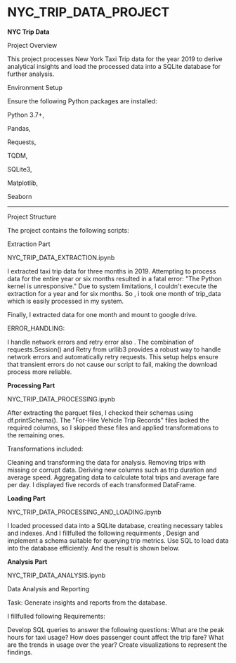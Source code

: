 # NYC_TRIP_DATA_PROJECT

**NYC Trip Data**

Project Overview

This project processes New York Taxi Trip data for the year 2019 to derive analytical insights and load the processed data into a SQLite database for further analysis.

Environment Setup

Ensure the following Python packages are installed:

Python 3.7+,

Pandas,

Requests,

TQDM, 

SQLite3,

Matplotlib,

Seaborn

---

Project Structure

The project contains the following scripts:

Extraction Part


NYC_TRIP_DATA_EXTRACTION.ipynb

I extracted taxi trip data for three months in 2019. Attempting to process data for the entire year or six months resulted in a fatal error: "The Python kernel is unresponsive." 
Due to system limitations, I couldn't execute the extraction for a year and for six months. So , i took one month of trip_data which is easily processed in my system.

Finally, I extracted data for one month and mount to google drive.

ERROR_HANDLING:

I handle network errors and retry error also .
The combination of requests.Session() and Retry from urllib3 provides a robust way to handle network errors and automatically retry requests. This setup helps ensure that transient errors do not cause our script to fail, making the download process more reliable.

**Processing Part**

NYC_TRIP_DATA_PROCESSING.ipynb 

After extracting the parquet files, I checked their schemas using df.printSchema(). The "For-Hire Vehicle Trip Records" files lacked the required columns, so I skipped these files and applied transformations to the remaining ones.

Transformations included:

Cleaning and transforming the data for analysis. Removing trips with missing or corrupt data. Deriving new columns such as trip duration and average speed. Aggregating data to calculate total trips and average fare per day. I displayed five records of each transformed DataFrame.

**Loading Part**

NYC_TRIP_DATA_PROCESSING_AND_LOADING.ipynb 


I loaded processed data into a SQLite database, creating necessary tables and indexes.
And I fillfulled the following requirments ,
Design and implement a schema suitable for querying trip metrics.
Use SQL to load data into the database efficiently.
And the result is shown below.

**Analysis Part**

NYC_TRIP_DATA_ANALYSIS.ipynb

Data Analysis and Reporting

Task: Generate insights and reports from the database.

I fillfulled following Requirements:

Develop SQL queries to answer the following questions:
    What are the peak hours for taxi usage?
    How does passenger count affect the trip fare?
    What are the trends in usage over the year?
Create visualizations to represent the findings.
